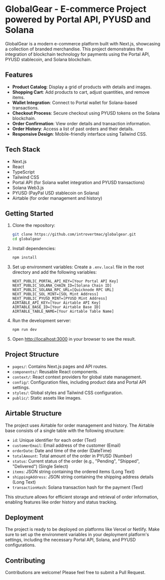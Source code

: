 # GlobalGear - E-commerce Project powered by Portal API, PYUSD and Solana 

GlobalGear is a modern e-commerce platform built with Next.js, showcasing a collection of branded merchandise. This project demonstrates the integration of blockchain technology for payments using the Portal API, PYUSD stablecoin, and Solana blockchain.

## Features

- **Product Catalog**: Display a grid of products with details and images.
- **Shopping Cart**: Add products to cart, adjust quantities, and remove items.
- **Wallet Integration**: Connect to Portal wallet for Solana-based transactions.
- **Checkout Process**: Secure checkout using PYUSD tokens on the Solana blockchain.
- **Order Confirmation**: View order details and transaction information.
- **Order History**: Access a list of past orders and their details.
- **Responsive Design**: Mobile-friendly interface using Tailwind CSS.

## Tech Stack

- Next.js
- React
- TypeScript
- Tailwind CSS
- Portal API (for Solana wallet integration and PYUSD transactions)
- Solana Web3.js
- PYUSD (PayPal USD stablecoin on Solana)
- Airtable (for order management and history)

## Getting Started

1. Clone the repository:
   ```bash
   git clone https://github.com/introvertmac/globalgear.git
   cd globalgear
   ```

2. Install dependencies:
   ```bash
   npm install
   ```

3. Set up environment variables:
   Create a `.env.local` file in the root directory and add the following variables:
   ```
   NEXT_PUBLIC_PORTAL_API_KEY=[Your Portal API Key]
   NEXT_PUBLIC_SOLANA_CHAIN_ID=[Solana Chain ID]
   NEXT_PUBLIC_SOLANA_RPC_URL=[Quicknode RPC URL]
   NEXT_PUBLIC_SOL_MINT=[SOL Mint Address]
   NEXT_PUBLIC_PYUSD_MINT=[PYUSD Mint Address]
   AIRTABLE_API_KEY=[Your Airtable API Key]
   AIRTABLE_BASE_ID=[Your Airtable Base ID]
   AIRTABLE_TABLE_NAME=[Your Airtable Table Name]
   ```

4. Run the development server:
   ```bash
   npm run dev
   ```

5. Open [http://localhost:3000](http://localhost:3000) in your browser to see the result.

## Project Structure

- `pages/`: Contains Next.js pages and API routes.
- `components/`: Reusable React components.
- `context/`: React context providers for global state management.
- `config/`: Configuration files, including product data and Portal API settings.
- `styles/`: Global styles and Tailwind CSS configuration.
- `public/`: Static assets like images.

## Airtable Structure

The project uses Airtable for order management and history. The Airtable base consists of a single table with the following structure:

- `id`: Unique identifier for each order (Text)
- `customerEmail`: Email address of the customer (Email)
- `orderDate`: Date and time of the order (DateTime)
- `totalAmount`: Total amount of the order in PYUSD (Number)
- `status`: Current status of the order (e.g., "Pending", "Shipped", "Delivered") (Single Select)
- `items`: JSON string containing the ordered items (Long Text)
- `shippingAddress`: JSON string containing the shipping address details (Long Text)
- `transactionHash`: Solana transaction hash for the payment (Text)

This structure allows for efficient storage and retrieval of order information, enabling features like order history and status tracking.

## Deployment

The project is ready to be deployed on platforms like Vercel or Netlify. Make sure to set up the environment variables in your deployment platform's settings, including the necessary Portal API, Solana, and PYUSD configurations.

## Contributing

Contributions are welcome! Please feel free to submit a Pull Request.